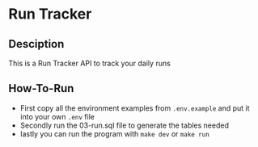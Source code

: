 # Run Tracker

## Desciption

This is a Run Tracker API to track your daily runs

## How-To-Run
- First copy all the environment examples from `.env.example` and put it into your own `.env` file
- Secondly run the 03-run.sql file to generate the tables needed
- lastly you can run the program with `make dev` or `make run`

